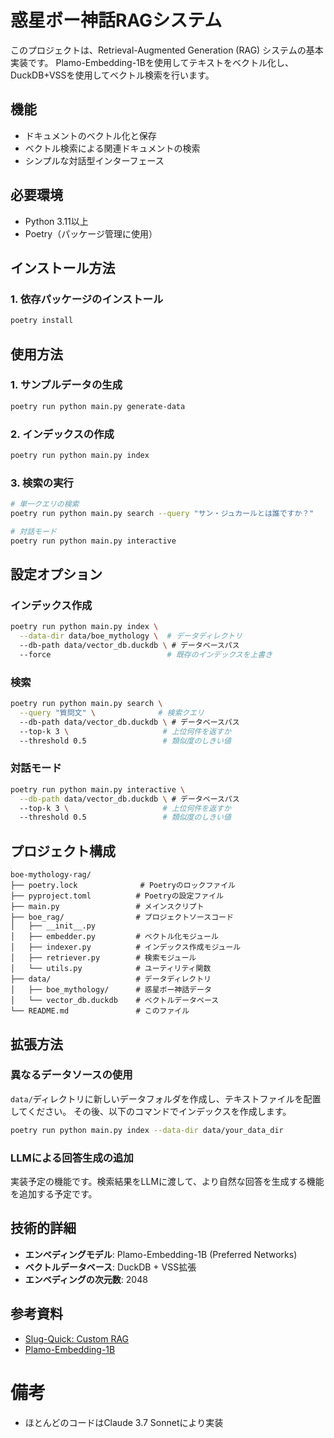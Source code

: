 # 惑星ボー神話RAGシステム

このプロジェクトは、Retrieval-Augmented Generation (RAG) システムの基本実装です。
Plamo-Embedding-1Bを使用してテキストをベクトル化し、DuckDB+VSSを使用してベクトル検索を行います。

## 機能

- ドキュメントのベクトル化と保存
- ベクトル検索による関連ドキュメントの検索
- シンプルな対話型インターフェース

## 必要環境

- Python 3.11以上
- Poetry（パッケージ管理に使用）

## インストール方法

### 1. 依存パッケージのインストール

```bash
poetry install
```

## 使用方法

### 1. サンプルデータの生成

```bash
poetry run python main.py generate-data
```

### 2. インデックスの作成

```bash
poetry run python main.py index
```

### 3. 検索の実行

```bash
# 単一クエリの検索
poetry run python main.py search --query "サン・ジュカールとは誰ですか？"

# 対話モード
poetry run python main.py interactive
```

## 設定オプション

### インデックス作成

```bash
poetry run python main.py index \
  --data-dir data/boe_mythology \  # データディレクトリ
  --db-path data/vector_db.duckdb \ # データベースパス
  --force                          # 既存のインデックスを上書き
```

### 検索

```bash
poetry run python main.py search \
  --query "質問文" \              # 検索クエリ
  --db-path data/vector_db.duckdb \ # データベースパス
  --top-k 3 \                     # 上位何件を返すか
  --threshold 0.5                 # 類似度のしきい値
```

### 対話モード

```bash
poetry run python main.py interactive \
  --db-path data/vector_db.duckdb \ # データベースパス
  --top-k 3 \                     # 上位何件を返すか
  --threshold 0.5                 # 類似度のしきい値
```

## プロジェクト構成

```
boe-mythology-rag/
├── poetry.lock              # Poetryのロックファイル
├── pyproject.toml          # Poetryの設定ファイル
├── main.py                 # メインスクリプト
├── boe_rag/                # プロジェクトソースコード
│   ├── __init__.py
│   ├── embedder.py         # ベクトル化モジュール
│   ├── indexer.py          # インデックス作成モジュール
│   ├── retriever.py        # 検索モジュール
│   └── utils.py            # ユーティリティ関数
├── data/                   # データディレクトリ
│   ├── boe_mythology/      # 惑星ボー神話データ
│   └── vector_db.duckdb    # ベクトルデータベース
└── README.md               # このファイル
```

## 拡張方法

### 異なるデータソースの使用

`data/`ディレクトリに新しいデータフォルダを作成し、テキストファイルを配置してください。
その後、以下のコマンドでインデックスを作成します。

```bash
poetry run python main.py index --data-dir data/your_data_dir
```

### LLMによる回答生成の追加

実装予定の機能です。検索結果をLLMに渡して、より自然な回答を生成する機能を追加する予定です。

## 技術的詳細

- **エンベディングモデル**: Plamo-Embedding-1B (Preferred Networks)
- **ベクトルデータベース**: DuckDB + VSS拡張
- **エンベディングの次元数**: 2048

## 参考資料

- [Slug-Quick: Custom RAG](https://voluntas.ghost.io/slug-quick-custom-rag/)
- [Plamo-Embedding-1B](https://huggingface.co/pfnet/plamo-embedding-1b)

# 備考 
- ほとんどのコードはClaude 3.7 Sonnetにより実装
